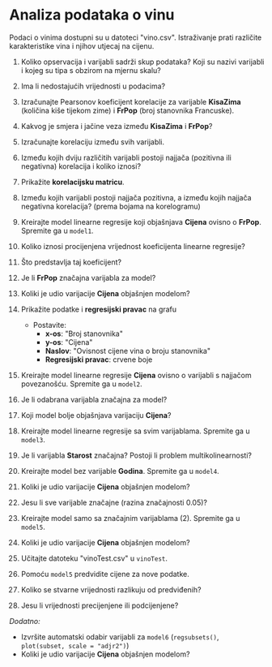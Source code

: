 <div class="body">

# Analiza podataka o vinu

Podaci o vinima dostupni su u datoteci "vino.csv". Istraživanje prati različite karakteristike vina i njihov utjecaj na cijenu.  

1. Koliko opservacija i varijabli sadrži skup podataka? Koji su nazivi varijabli i kojeg su tipa s obzirom na mjernu skalu?  

2. Ima li nedostajućih vrijednosti u podacima?  

3. Izračunajte Pearsonov koeficijent korelacije za varijable **KisaZima** (količina kiše tijekom zime) i **FrPop** (broj stanovnika Francuske).  

4. Kakvog je smjera i jačine veza između **KisaZima** i **FrPop**?  

5. Izračunajte korelaciju između svih varijabli.  

6. Između kojih dviju različitih varijabli postoji najjača (pozitivna ili negativna) korelacija i koliko iznosi?  

7. Prikažite **korelacijsku matricu**.

8. Između kojih varijabli postoji najjača pozitivna, a između kojih najjača negativna korelacija? (prema bojama na korelogramu)  

9. Kreirajte model linearne regresije koji objašnjava **Cijena** ovisno o **FrPop**. Spremite ga u `model1`.  

10. Koliko iznosi procijenjena vrijednost koeficijenta linearne regresije?  

11. Što predstavlja taj koeficijent?  

12. Je li **FrPop** značajna varijabla za model?  

13. Koliki je udio varijacije **Cijena** objašnjen modelom?  

14. Prikažite podatke i **regresijski pravac** na grafu  
    - Postavite:  
      - **x-os**: "Broj stanovnika"  
      - **y-os**: "Cijena"  
      - **Naslov**: "Ovisnost cijene vina o broju stanovnika"  
      - **Regresijski pravac**: crvene boje  

15. Kreirajte model linearne regresije **Cijena** ovisno o varijabli s najjačom povezanošću. Spremite ga u `model2`.  

16. Je li odabrana varijabla značajna za model?  

17. Koji model bolje objašnjava varijaciju **Cijena**?  

18. Kreirajte model linearne regresije sa svim varijablama. Spremite ga u `model3`.  

19. Je li varijabla **Starost** značajna? Postoji li problem multikolinearnosti?  

20. Kreirajte model bez varijable **Godina**. Spremite ga u `model4`.  

21. Koliki je udio varijacije **Cijena** objašnjen modelom?  

22. Jesu li sve varijable značajne (razina značajnosti 0.05)?  

23. Kreirajte model samo sa značajnim varijablama (2). Spremite ga u `model5`.  

24. Koliki je udio varijacije **Cijena** objašnjen modelom?  

25. Učitajte datoteku "vinoTest.csv" u `vinoTest`.  

26. Pomoću `model5` predvidite cijene za nove podatke.  

27. Koliko se stvarne vrijednosti razlikuju od predviđenih?  

28. Jesu li vrijednosti precijenjene ili podcijenjene?  

*Dodatno:*

- Izvršite automatski odabir varijabli za `model6` (`regsubsets()`, `plot(subset, scale = "adjr2")`)  
- Koliki je udio varijacije **Cijena** objašnjen modelom?  

</div>